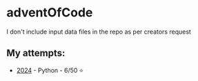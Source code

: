 # adventOfCode
I don't include input data files in the repo as per creators request

## My attempts:

- [2024](/2024) - Python - 6/50 ⭐
